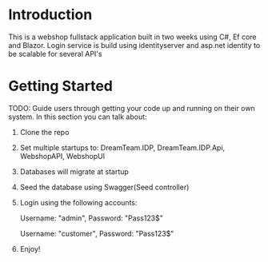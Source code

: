 # Introduction 
This is a webshop fullstack application built in two weeks using C#, Ef core and Blazor.
Login service is build using identityserver and asp.net identity to be scalable for several API's

# Getting Started
TODO: Guide users through getting your code up and running on their own system. In this section you can talk about:
1.	Clone the repo
2.  Set multiple startups to: DreamTeam.IDP, DreamTeam.IDP.Api, WebshopAPI, WebshopUI
3.	Databases will migrate at startup
4.	Seed the database using Swagger(Seed controller)
5.	Login using the following accounts:

    Username: "admin", Password: "Pass123$"

    Username: "customer", Password: "Pass123$"

6. Enjoy!
